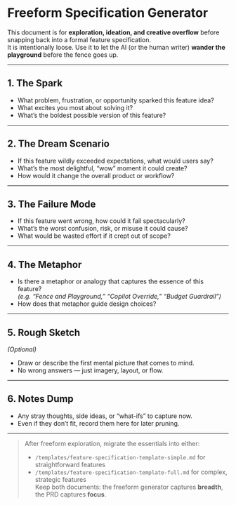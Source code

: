 # Freeform Specification Generator

This document is for **exploration, ideation, and creative overflow** before snapping back into a formal feature specification.  
It is intentionally loose. Use it to let the AI (or the human writer) **wander the playground** before the fence goes up.

---

## 1. The Spark

- What problem, frustration, or opportunity sparked this feature idea?  
- What excites you most about solving it?  
- What’s the boldest possible version of this feature?  

---

## 2. The Dream Scenario

- If this feature wildly exceeded expectations, what would users say?  
- What’s the most delightful, “wow” moment it could create?  
- How would it change the overall product or workflow?  

---

## 3. The Failure Mode

- If this feature went wrong, how could it fail spectacularly?  
- What’s the worst confusion, risk, or misuse it could cause?  
- What would be wasted effort if it crept out of scope?  

---

## 4. The Metaphor

- Is there a metaphor or analogy that captures the essence of this feature?  
  *(e.g. “Fence and Playground,” “Copilot Override,” “Budget Guardrail”)*  
- How does that metaphor guide design choices?  

---

## 5. Rough Sketch

*(Optional)*  
- Draw or describe the first mental picture that comes to mind.  
- No wrong answers — just imagery, layout, or flow.  

---

## 6. Notes Dump

- Any stray thoughts, side ideas, or “what-ifs” to capture now.  
- Even if they don’t fit, record them here for later pruning.  

---

> After freeform exploration, migrate the essentials into either:
> - `/templates/feature-specification-template-simple.md` for straightforward features  
> - `/templates/feature-specification-template-full.md` for complex, strategic features  
> Keep both documents: the freeform generator captures **breadth**, the PRD captures **focus**.